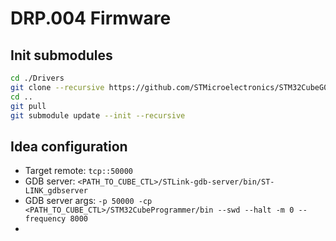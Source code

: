 # DRP.004 Firmware

## Init submodules

```bash
cd ./Drivers
git clone --recursive https://github.com/STMicroelectronics/STM32CubeG0.git
cd ..
git pull
git submodule update --init --recursive
```

## Idea configuration

- Target remote: `tcp::50000`
- GDB server: `<PATH_TO_CUBE_CTL>/STLink-gdb-server/bin/ST-LINK_gdbserver`
- GDB server args: `-p 50000 -cp <PATH_TO_CUBE_CTL>/STM32CubeProgrammer/bin --swd --halt -m 0 --frequency 8000`
- 
